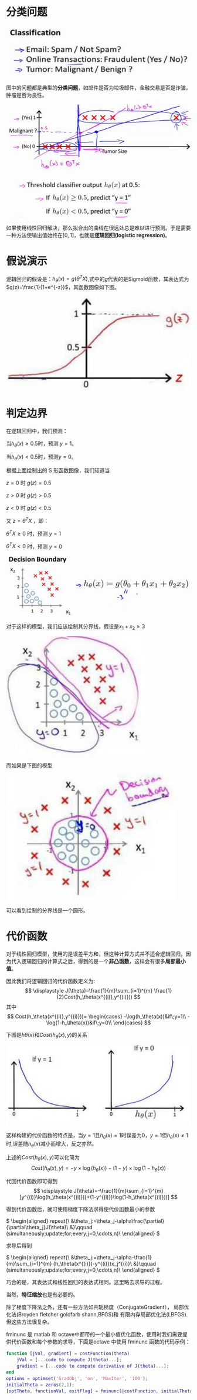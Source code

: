 # 分类问题

![分类问题](image/2021-06-13-16-05-47.png)

图中的问题都是典型的**分类问题**，如邮件是否为垃圾邮件，金融交易是否是诈骗，肿瘤是否为良性。

![示例图](image/2021-06-13-16-07-29.png)

如果使用线性回归解决，那么拟合出的曲线在很远处总是难以进行预测。于是需要一种方法使输出值始终在$[0,1]$，也就是**逻辑回归(logistic regression)**。

# 假说演示
逻辑回归的假设是：$h_\theta(x)=g(\theta^TX)$,式中的$g$代表的是Sigmoid函数，其表达式为$g(z)=\frac{1}{1+e^{-z}}$，其函数图像如下图。

![Sigmoid](image/2021-06-13-16-13-16.png)

# 判定边界
在逻辑回归中，我们预测：

当$h_\theta(x)\geq 0.5$时，预测 $y= 1$。

当$h_\theta(x)< 0.5$时，预测$y=0$。

根据上面绘制出的 S 形函数图像，我们知道当

$z= 0$ 时 $g(z)=0.5$

$z>0$ 时 $g(z)>0.5$

$z< 0$ 时 $g(z)<0.5$

又 $z=\theta^TX$ ，即：

$\theta^TX\geq 0$ 时，预测 $y=1$

$\theta^TX< 0$ 时，预测 $y=0$

![模型](image/2021-06-13-16-20-17.png)

对于这样的模型，我们应该绘制其分界线，假设是$x_1+x_2\geq 3$

![模型分界](image/2021-06-13-16-21-45.png)

而如果是下图的模型

![模型2](image/2021-06-13-16-22-28.png)

可以看到绘制的分界线是一个圆形。

# 代价函数
对于线性回归模型，使用的是误差平方和，但这种计算方式并不适合逻辑回归，因为代入逻辑回归的计算式之后，得到的是一个**非凸函数**，这样会有很多**局部最小值**。

因此我们将逻辑回归的代价函数定义为:
$$
\displaystyle J(\theta)=\frac{1}{m}\sum_{i=1}^{m} \frac{1}{2}Cost(h_\theta(x^{(i)},y^{(i)}))
$$
其中
$$
Cost(h_\theta(x^{(i)},y^{(i)}))=
\begin{cases}
    -\log(h_\theta(x))&if\;y=1\\
    -\log(1-h_\theta(x))&if\;y=0\\
\end{cases}
$$

下图是$h\theta(x)$和$Cost(h_\theta(x),y)$的关系

![](image/2021-06-13-16-38-33.png)

这样构建的代价函数的特点是，当$y=1$且$h_\theta(x)=1$时误差为0，$y=1$但$h_\theta(x)\neq1$时,误差随$h_\theta(x)$减小而增大，反之亦然。

上述的$Cost(h_\theta(x),y)$可以化简为
$$
Cost(h_\theta(x),y)=-y\times\log(h_\theta(x))-(1-y)\times\log(1-h_\theta(x))
$$

代回代价函数即可得到
$$
\displaystyle J(\theta)=-\frac{1}{m}\sum_{i=1}^{m} [y^{(i)}\log(h_\theta(x^{(i)}))+(1-y^{(i)})\log(1-h_\theta(x^{(i)}))]
$$

得到代价函数后，就可使用梯度下降法求得使代价函数最小的参数

$
\begin{aligned}
repeat\{\\
&\theta_j:=\theta_j-\alpha\frac{\partial}{\partial\theta_j}J(\theta)\\
&\}\qquad (simultaneously\;update\;for\;every\;j=0,\cdots,n)\\
\end{aligned}
$

求导后得到

$
\begin{aligned}
repeat\{\\
&\theta_j:=\theta_j-\alpha-\frac{1}{m}\sum_{i=1}^{m} (h_\theta(x^{(i)})-y^{(i)})x_j^{(i)}\\
&\}\qquad (simultaneously\;update\;for\;every\;j=0,\cdots,n)\\
\end{aligned}
$

巧合的是，其表达式和线性回归的表达式相同。这里略去求导的过程。

当然，**特征缩放**也是有必要的。

除了梯度下降法之外，还有一些方法如共轭梯度（ConjugateGradient）， 局部优化法(Broyden fletcher goldfarb shann,BFGS)和 有限内存局部优化法(LBFGS).但这些方法很复杂。

fminunc 是 matlab 和 octave中都带的一个最小值优化函数，使用时我们需要提供代价函数和每个参数的求导，下面是octave 中使用 fminunc 函数的代码示例：
```matlab
function [jVal, gradient] = costFunction(theta)
    jVal = [...code to compute J(theta)...];
    gradient = [...code to compute derivative of J(theta)...];
end
options = optimset('GradObj', 'on', 'MaxIter', '100');
initialTheta = zeros(2,1);
[optTheta, functionVal, exitFlag] = fminunc(@costFunction, initialTheta, options);
```

